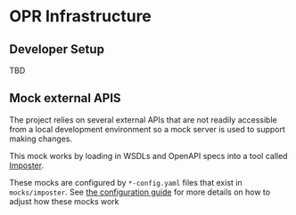 # OPR Infrastructure

## Developer Setup

TBD

## Mock external APIS

The project relies on several external APIs that are not readily accessible from a local development environment so a mock server is used to support making changes.

This mock works by loading in WSDLs and OpenAPI specs into a tool called [Imposter](https://docs.imposter.sh/).

These mocks are configured by `*-config.yaml` files that exist in `mocks/imposter`. See [the configuration guide](https://docs.imposter.sh/configuration/) for more details on how to adjust how these mocks work
